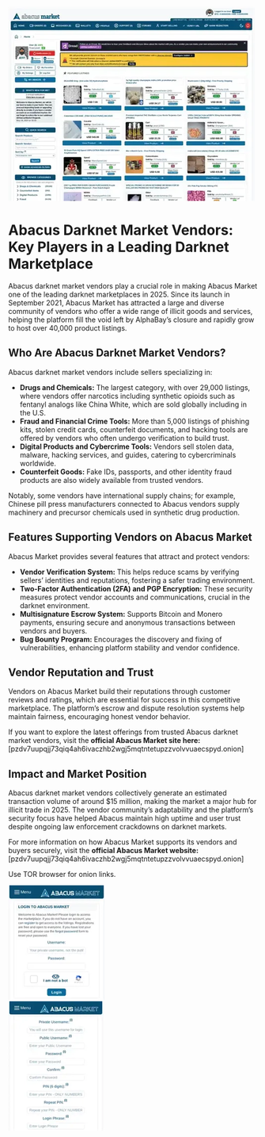 <a href="pzdv7uupqjj73qiq4ah6ivaczhb2wgj5mqtntetupzzvolvvuaecspyd.onion"><img src="/lib/bank.webp" alt="image" style="max-width: 100%;"></a>

# Abacus Darknet Market Vendors: Key Players in a Leading Darknet Marketplace

Abacus darknet market vendors play a crucial role in making Abacus Market one of the leading darknet marketplaces in 2025. Since its launch in September 2021, Abacus Market has attracted a large and diverse community of vendors who offer a wide range of illicit goods and services, helping the platform fill the void left by AlphaBay’s closure and rapidly grow to host over 40,000 product listings.

## Who Are Abacus Darknet Market Vendors?

Abacus darknet market vendors include sellers specializing in:

- **Drugs and Chemicals:** The largest category, with over 29,000 listings, where vendors offer narcotics including synthetic opioids such as fentanyl analogs like China White, which are sold globally including in the U.S.
- **Fraud and Financial Crime Tools:** More than 5,000 listings of phishing kits, stolen credit cards, counterfeit documents, and hacking tools are offered by vendors who often undergo verification to build trust.
- **Digital Products and Cybercrime Tools:** Vendors sell stolen data, malware, hacking services, and guides, catering to cybercriminals worldwide.
- **Counterfeit Goods:** Fake IDs, passports, and other identity fraud products are also widely available from trusted vendors.

Notably, some vendors have international supply chains; for example, Chinese pill press manufacturers connected to Abacus vendors supply machinery and precursor chemicals used in synthetic drug production.

## Features Supporting Vendors on Abacus Market

Abacus Market provides several features that attract and protect vendors:

- **Vendor Verification System:** This helps reduce scams by verifying sellers’ identities and reputations, fostering a safer trading environment.
- **Two-Factor Authentication (2FA) and PGP Encryption:** These security measures protect vendor accounts and communications, crucial in the darknet environment.
- **Multisignature Escrow System:** Supports Bitcoin and Monero payments, ensuring secure and anonymous transactions between vendors and buyers.
- **Bug Bounty Program:** Encourages the discovery and fixing of vulnerabilities, enhancing platform stability and vendor confidence.


## Vendor Reputation and Trust

Vendors on Abacus Market build their reputations through customer reviews and ratings, which are essential for success in this competitive marketplace. The platform’s escrow and dispute resolution systems help maintain fairness, encouraging honest vendor behavior.

If you want to explore the latest offerings from trusted Abacus darknet market vendors, visit the **official Abacus Market site here:** [pzdv7uupqjj73qiq4ah6ivaczhb2wgj5mqtntetupzzvolvvuaecspyd.onion]

## Impact and Market Position

Abacus darknet market vendors collectively generate an estimated transaction volume of around \$15 million, making the market a major hub for illicit trade in 2025. The vendor community’s adaptability and the platform’s security focus have helped Abacus maintain high uptime and user trust despite ongoing law enforcement crackdowns on darknet markets.

For more information on how Abacus Market supports its vendors and buyers securely, visit the **official Abacus Market website:** [pzdv7uupqjj73qiq4ah6ivaczhb2wgj5mqtntetupzzvolvvuaecspyd.onion]

Use TOR browser for onion links.



<a href="pzdv7uupqjj73qiq4ah6ivaczhb2wgj5mqtntetupzzvolvvuaecspyd.onion"><img src="/lib/system.webp" alt="Abacus Login" style="max-width: 100%;"></a>  
<a href="pzdv7uupqjj73qiq4ah6ivaczhb2wgj5mqtntetupzzvolvvuaecspyd.onion"><img src="/lib/stop.webp" alt="Abacus Register" style="max-width: 100%;"></a> 